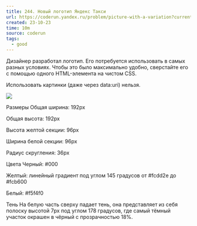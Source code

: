 ```yaml
---
title: 244. Новый логотип Яндекс Такси
url: https://coderun.yandex.ru/problem/picture-with-a-variation?currentPage=3&pageSize=10&tag=first_2023_frontend&rowNumber=24
created: 23-10-23
time: 10m
source: coderun
tags:
  - good
---
```


Дизайнер разработал логотип. Его потребуется использовать в самых разных условиях. Чтобы это было максимально удобно, сверстайте его с помощью одного HTML-элемента на чистом CSS.

Использовать картинки (даже через data:uri) нельзя.

![](https://coderun.yandex.ru/api/problem/picture-with-a-variation/image/markdown?path=taxi_logo.png)

Размеры
Общая ширина: 192px

Общая высота: 192px

Высота желтой секции: 96px

Ширина белой секции: 96px

Радиус скругления: 36px

Цвета
Черный: #000

Желтый: линейный градиент под углом 145 градусов от #fcdd2e до #fcb600

Белый: #f5f4f0

Тень
На белую часть сверху падает тень, она представляет из себя полоску высотой 7px под углом 178 градусов, где самый тёмный участок окрашен в чёрный с прозрачностью 18%.